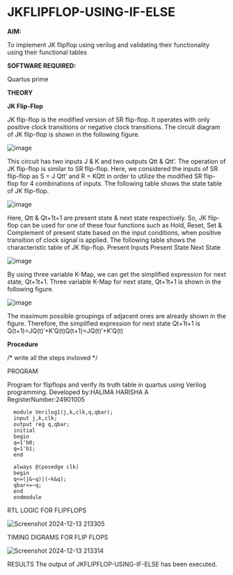 # JKFLIPFLOP-USING-IF-ELSE

**AIM:** 

To implement  JK flipflop using verilog and validating their functionality using their functional tables

**SOFTWARE REQUIRED:**

Quartus prime

**THEORY**

**JK Flip-Flop**

JK flip-flop is the modified version of SR flip-flop. It operates with only positive clock transitions or negative clock transitions. The circuit diagram of JK flip-flop is shown in the following figure.

![image](https://github.com/naavaneetha/JKFLIPFLOP-USING-IF-ELSE/assets/154305477/a649c30b-232b-4558-b188-fd6c09845180)


This circuit has two inputs J & K and two outputs Qtt & Qtt’. The operation of JK flip-flop is similar to SR flip-flop. Here, we considered the inputs of SR flip-flop as S = J Qtt’ and R = KQtt in order to utilize the modified SR flip-flop for 4 combinations of inputs. The following table shows the state table of JK flip-flop.

![image](https://github.com/naavaneetha/JKFLIPFLOP-USING-IF-ELSE/assets/154305477/c4360742-e8a8-4937-b089-c46c0433f9a3)

 
Here, Qtt & Qt+1t+1 are present state & next state respectively. So, JK flip-flop can be used for one of these four functions such as Hold, Reset, Set & Complement of present state based on the input conditions, when positive transition of clock signal is applied. The following table shows the characteristic table of JK flip-flop. Present Inputs Present State Next State
 
![image](https://github.com/naavaneetha/JKFLIPFLOP-USING-IF-ELSE/assets/154305477/6c275261-a6d5-4c37-a3a7-1e88ca11c4cd)

By using three variable K-Map, we can get the simplified expression for next state, Qt+1t+1. Three variable K-Map for next state, Qt+1t+1 is shown in the following figure.
 
![image](https://github.com/naavaneetha/JKFLIPFLOP-USING-IF-ELSE/assets/154305477/5174f41b-0ce0-4329-a372-6d1943ea6673)

The maximum possible groupings of adjacent ones are already shown in the figure. Therefore, the simplified expression for next state Qt+1t+1 is Q(t+1)=JQ(t)′+K′Q(t)Q(t+1)=JQ(t)′+K′Q(t)

**Procedure**

/* write all the steps invloved */

PROGRAM

Program for flipflops and verify its truth table in quartus using Verilog programming.
Developed by:HALIMA HARISHA A
RegisterNumber:24901005
~~~
  module Verilog1(j,k,clk,q,qbar);
  input j,k,clk;
  output reg q,qbar;
  initial 
  begin
  q=1'b0;
  q=1'b1;
  end 

  always @(posedge clk)
  begin 
  q<=(j&~q)|(~k&q);
  qbar<=~q;
  end
  endmodule
~~~


RTL LOGIC FOR FLIPFLOPS

![Screenshot 2024-12-13 213305](https://github.com/user-attachments/assets/ccde25e7-0258-43b3-bf25-e6dff7e10375)


TIMING DIGRAMS FOR FLIP FLOPS

![Screenshot 2024-12-13 213314](https://github.com/user-attachments/assets/17011fdb-5e3a-4d06-b00e-aee20f2e0cec)


RESULTS The output of JKFLIPFLOP-USING-IF-ELSE has been executed.


